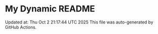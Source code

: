 # My Dynamic README
Updated at: Thu Oct  2 21:17:44 UTC 2025
This file was auto-generated by GitHub Actions.
